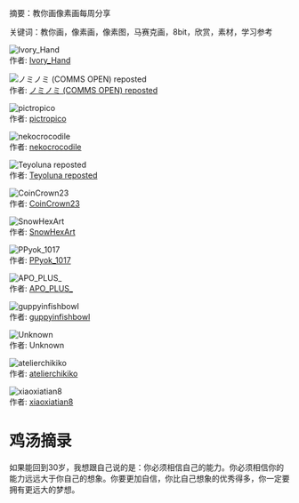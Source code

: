 摘要：教你画像素画每周分享  

关键词：教你画，像素画，像素图，马赛克画，8bit，欣赏，素材，学习参考  

![Ivory_Hand](https://pbs.twimg.com/media/GtTdKdybUAA9F1U?format=png&name=900x900)  
作者: [Ivory_Hand](https://x.com/Ivory_Hand)  

![ノミノミ (COMMS OPEN) reposted](https://pbs.twimg.com/media/GtLhHWaWcAAQ6nz?format=png&name=900x900)  
作者: [ノミノミ (COMMS OPEN) reposted](https://x.com/FleaDoodles)  

![pictropico](https://pbs.twimg.com/media/GtT-brHbMAYTRWr?format=jpg&name=900x900)  
作者: [pictropico](https://x.com/pictropico)  

![nekocrocodile](https://pbs.twimg.com/media/GtV59UIWsAAA39w?format=png&name=medium)  
作者: [nekocrocodile](https://x.com/nekocrocodile)  

![Teyoluna reposted](https://pbs.twimg.com/media/GtLAVn9bMAwFz_Y?format=png&name=medium)  
作者: [Teyoluna reposted](https://x.com/teyoluna)  

![CoinCrown23](https://pbs.twimg.com/media/GtVa4u8WAAA19jn?format=jpg&name=medium)  
作者: [CoinCrown23](https://x.com/CoinCrown23)  

![SnowHexArt](https://pbs.twimg.com/media/GtTTt5HWAAA8p8s?format=png&name=medium)  
作者: [SnowHexArt](https://x.com/SnowHexArt)  

![PPyok_1017](https://pbs.twimg.com/media/GtWIC5ObMAIvfsg?format=png&name=medium)  
作者: [PPyok_1017](https://x.com/PPyok_1017)  

![APO_PLUS_](https://pbs.twimg.com/media/GtRL4YgbMAEPSs9?format=png&name=medium)  
作者: [APO_PLUS_](https://x.com/APO_PLUS_)  

![guppyinfishbowl](https://pbs.twimg.com/media/GtPKiVLasAE_-Zs?format=jpg&name=medium)  
作者: [guppyinfishbowl](https://x.com/guppyinfishbowl)  

![Unknown](https://pbs.twimg.com/media/GtVwgyPW0AAOWes?format=png&name=medium)  
作者: Unknown  

![atelierchikiko](https://pbs.twimg.com/media/GtPojr0bAAAbSvv?format=jpg&name=medium)  
作者: [atelierchikiko](https://x.com/atelierchikiko)  

![xiaoxiatian8](https://pbs.twimg.com/media/GtM0jQtbgAApaJG?format=jpg&name=medium)  
作者: [xiaoxiatian8](https://x.com/xiaoxiatian8)  

# 鸡汤摘录  

如果能回到30岁，我想跟自己说的是：你必须相信自己的能力。你必须相信你的能力远远大于你自己的想象。你要更加自信，你比自己想象的优秀得多，你一定要拥有更远大的梦想。